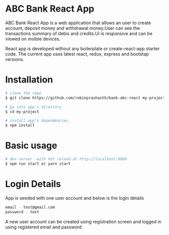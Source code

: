 # ABC Bank React App

ABC Bank React App is a web application that allows an user to create account, deposit money and withdrawal money.User can see the transactions summary of debis and credits.Ui is responsive and can be viewed on moible devices.

React app is developed without any boilerplate or create-react-app starter code. The current app uses latest react, redux, express and bootstap versions.

# Installation

``` bash
# clone the repo
$ git clone https://github.com/robinprashanth/bank-abc-react my-project

# go into app's directory
$ cd my-project

# install app's dependencies
$ npm install
```

# Basic usage

``` bash
# dev server  with hot reload at http://localhost:8080
$ npm run start or yarn start
```

# Login Details

App is seeded with one user account and below is the login details

``` bash
email - test@gmail.com
password - test

```

A new user account can be created using registration screen and logged in using registered email and password

